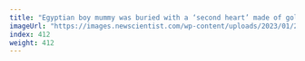 ```yaml
---
title: "Egyptian boy mummy was buried with a ‘second heart’ made of gold"
imageUrl: "https://images.newscientist.com/wp-content/uploads/2023/01/23162158/SEI_141445587.jpg?width=600"
index: 412
weight: 412
---
```

